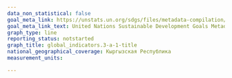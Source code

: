 ```yaml
---
data_non_statistical: false
goal_meta_link: https://unstats.un.org/sdgs/files/metadata-compilation/Metadata-Goal-3.pdf
goal_meta_link_text: United Nations Sustainable Development Goals Metadata (PDF 866 KB)
graph_type: line
reporting_status: notstarted
graph_title: global_indicators.3-a-1-title
national_geographical_coverage: Кыргызская Республика
measurement_units: 

---
```

